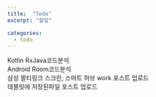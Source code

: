```yaml
---
title:  "Todo"
excerpt: "할일"

categories:
  - todo
---
```


Kotlin RxJava코드분석  
Android Room코드분석  
삼성 멀티링크 스크린, 스마트 허브 work 포스트 업로드  
태블릿에 저장된파일 포스트 업로드  
